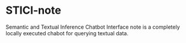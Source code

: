 # STICI-note
Semantic and Textual Inference Chatbot Interface note is a completely locally executed chabot for querying textual data.
